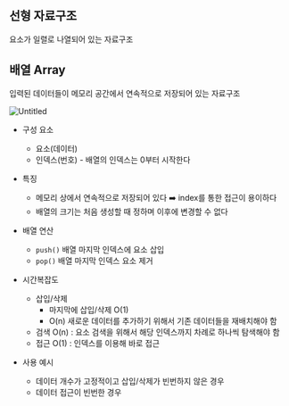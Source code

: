 ## 선형 자료구조

요소가 일렬로 나열되어 있는 자료구조

## 배열 Array

입력된 데이터들이 메모리 공간에서 연속적으로 저장되어 있는 자료구조

![Untitled](https://prod-files-secure.s3.us-west-2.amazonaws.com/12d73fc0-8c8a-4e99-991e-f2e1a4ab98e7/51fb00ca-39dd-48dd-afa0-860183bf8083/Untitled.png)

- 구성 요소
    - 요소(데이터)
    - 인덱스(번호) - 배열의 인덱스는 0부터 시작한다

- 특징
    - 메모리 상에서 연속적으로 저장되어 있다 ➡️ index를 통한 접근이 용이하다
    - 배열의 크기는 처음 생성할 때 정하며 이후에 변경할 수 없다

- 배열 연산
    - `push()`  배열 마지막 인덱스에 요소 삽입
    - `pop()` 배열 마지막 인덱스 요소 제거
    
- 시간복잡도
    - 삽입/삭제
        - 마지막에 삽입/삭제 O(1)
        - O(n) 새로운 데이터를 추가하기 위해서 기존 데이터들을 재배치해야 함
    - 검색 O(n) : 요소 검색을 위해서 해당 인덱스까지 차례로 하나씩 탐색해야 함
    - 접근 O(1) : 인덱스를 이용해 바로 접근
    
- 사용 예시
    - 데이터 개수가 고정적이고 삽입/삭제가 빈번하지 않은 경우
    - 데이터 접근이 빈번한 경우